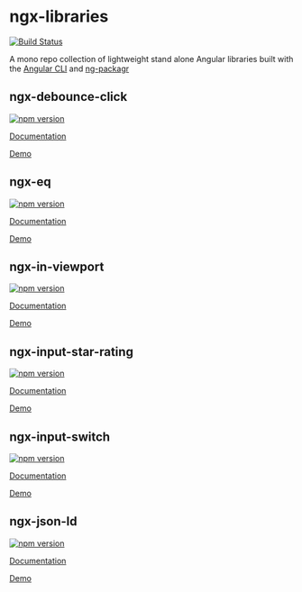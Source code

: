 # ngx-libraries
[![Build Status](https://travis-ci.org/coryrylan/ngx-libraries.svg?branch=master)](https://travis-ci.org/coryrylan/ngx-libraries)

A mono repo collection of lightweight stand alone Angular libraries built with 
the [Angular CLI](https://github.com/angular/angular-cli) and [ng-packagr](https://github.com/coryrylan/ngx-libraries)

## ngx-debounce-click
[![npm version](https://badge.fury.io/js/ngx-debounce-click.svg)](https://badge.fury.io/js/ngx-debounce-click)

[Documentation](https://github.com/coryrylan/ngx-libraries/tree/master/src/lib/ngx-debounce-click)

[Demo](https://stackblitz.com/edit/angular-nbhugm)


## ngx-eq
[![npm version](https://badge.fury.io/js/ngx-eq.svg)](https://badge.fury.io/js/ngx-eq)

[Documentation](https://github.com/coryrylan/ngx-libraries/tree/master/src/lib/ngx-eq)

[Demo](https://stackblitz.com/edit/angular-fgjuh8)


## ngx-in-viewport
[![npm version](https://badge.fury.io/js/ngx-in-viewport.svg)](https://badge.fury.io/js/ngx-in-viewport)

[Documentation](https://github.com/coryrylan/ngx-libraries/tree/master/src/lib/ngx-in-viewport)

[Demo](https://stackblitz.com/edit/angular-ecokut)


## ngx-input-star-rating
[![npm version](https://badge.fury.io/js/ngx-input-star-rating.svg)](https://badge.fury.io/js/ngx-input-star-rating)

[Documentation](https://github.com/coryrylan/ngx-libraries/tree/master/src/lib/ngx-input-star-rating)

[Demo](https://stackblitz.com/edit/angular-5t4gbz)


## ngx-input-switch
[![npm version](https://badge.fury.io/js/ngx-input-switch.svg)](https://badge.fury.io/js/ngx-input-switch)

[Documentation](https://github.com/coryrylan/ngx-libraries/tree/master/src/lib/ngx-input-switch)

[Demo](https://stackblitz.com/edit/angular-vow9um)


## ngx-json-ld
[![npm version](https://badge.fury.io/js/ngx-json-ld.svg)](https://badge.fury.io/js/ngx-json-ld)

[Documentation](https://github.com/coryrylan/ngx-libraries/tree/master/src/lib/ngx-json-ld)

[Demo](https://stackblitz.com/edit/angular-oyrw84)
